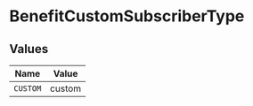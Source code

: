 # BenefitCustomSubscriberType


## Values

| Name     | Value    |
| -------- | -------- |
| `CUSTOM` | custom   |